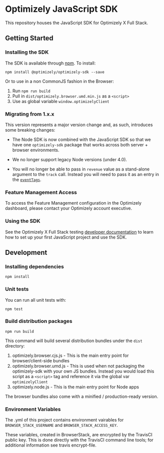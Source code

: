 # Optimizely JavaScript SDK

This repository houses the JavaScript SDK for Optimizely X Full Stack.

## Getting Started

### Installing the SDK

The SDK is available through [npm](https://npmjs.com/package/optimizely-sdk). To install:

```
npm install @optimizely/optimizely-sdk --save
```

Or to use in a non CommonJS fashion in the Browser:

1. Run `npm run build`
2. Pull in `dist/optimizely.browser.umd.min.js` as a `<script>`
3. Use as global variable `window.optimizelyClient`

### Migrating from 1.x.x

This version represents a major version change and, as such, introduces some breaking changes:

- The Node SDK is now combined with the JavaScript SDK so that we have one `optimizely-sdk` package that works across both server + browser environments.

- We no longer support legacy Node versions (under 4.0).

- You will no longer be able to pass in `revenue` value as a stand-alone argument to the `track` call. Instead you will need to pass it as an entry in the [`eventTags`](https://developers.optimizely.com/x/solutions/sdks/reference/index.html?language=javascript#event-tags).

### Feature Management Access

To access the Feature Management configuration in the Optimizely dashboard, please contact your Optimizely account executive.

### Using the SDK
See the Optimizely X Full Stack testing [developer documentation](http://developers.optimizely.com/server/reference/index.html) to learn how to set up your first JavaScript project and use the SDK.

## Development

### Installing dependencies

```npm install```

### Unit tests

You can run all unit tests with:
```
npm test
```

### Build distribution packages

```
npm run build
```

This command will build several distribution bundles under the `dist` directory:
1. optimizely.browser.cjs.js - This is the main entry point for browser/client-side bundles
2. optimizely.browser.umd.js - This is used when not packaging the optimizely-sdk with your own JS bundles. Instead you would load this script as a `<script>` tag and reference it via the global var `optimizelyClient`
3. optimizely.node.js - This is the main entry point for Node apps

The browser bundles also come with a minified / production-ready version.

### Environment Variables

The .yml of this project contains environment vairables for ```BROWSER_STACK_USERNAME``` and ```BROWSER_STACK_ACCESS_KEY```.

These variables, created in BrowserStack, are encrypted by the TravisCI public key. This is done directly with the TravisCI command line tools; for additional information see travis encrypt-file.
